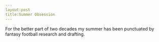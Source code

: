 ```yaml
---
layout:post
title:Summer Obsession
---
```

For the better part of two decades my summer has been punctuated by fantasy football research and drafting.
